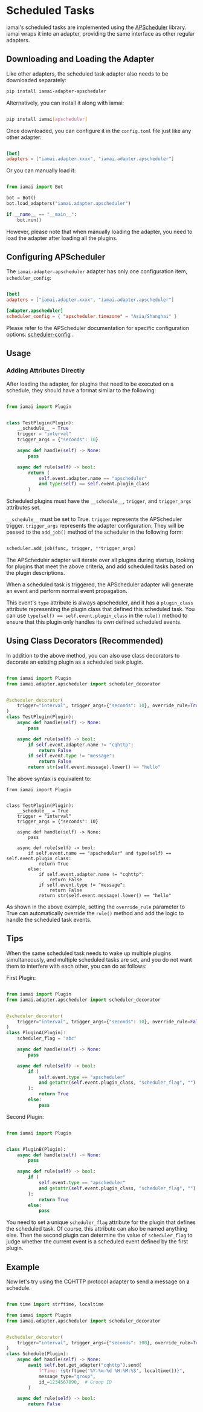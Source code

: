 # Scheduled Tasks

iamai's scheduled tasks are implemented using the [APScheduler](https://apscheduler.readthedocs.io/) library. iamai wraps it into an adapter, providing the same interface as other regular adapters.

## Downloading and Loading the Adapter 

Like other adapters, the scheduled task adapter also needs to be downloaded separately:

```sh
pip install iamai-adapter-apscheduler
```

Alternatively, you can install it along with iamai:

```sh 

pip install iamai[apscheduler]

```

Once downloaded, you can configure it in the `config.toml` file just like any other adapter:


```toml

[bot]
adapters = ["iamai.adapter.xxxx", "iamai.adapter.apscheduler"]

```

Or you can manually load it:

```python

from iamai import Bot

bot = Bot()
bot.load_adapters("iamai.adapter.apscheduler")

if __name__ == "__main__":
    bot.run()

```

However, please note that when manually loading the adapter, you need to load the adapter after loading all the plugins.

## Configuring APScheduler

The `iamai-adapter-apscheduler` adapter has only one configuration item, `scheduler_config`:

```toml

[bot]
adapters = ["iamai.adapter.xxxx", "iamai.adapter.apscheduler"]

[adapter.apscheduler]
scheduler_config = { "apscheduler.timezone" = "Asia/Shanghai" }

```

Please refer to the APScheduler documentation for specific configuration options: [scheduler-config](https://apscheduler.readthedocs.io/en/latest/userguide.html#scheduler-config) . 

## Usage 

### Adding Attributes Directly

After loading the adapter, for plugins that need to be executed on a schedule, they should have a format similar to the following:

```python

from iamai import Plugin


class TestPlugin(Plugin):
    __schedule__ = True
    trigger = "interval"
    trigger_args = {"seconds": 10}

    async def handle(self) -> None:
        pass

    async def rule(self) -> bool:
        return (
            self.event.adapter.name == "apscheduler"
            and type(self) == self.event.plugin_class
        )

```

Scheduled plugins must have the `__schedule__`, `trigger`, and `trigger_args` attributes set.

`__schedule__` must be set to True.
`trigger` represents the APScheduler trigger.
`trigger_args` represents the adapter configuration. They will be passed to the `add_job()` method of the scheduler in the following form:

```python

scheduler.add_job(func, trigger, **trigger_args)

```

The APScheduler adapter will iterate over all plugins during startup, looking for plugins that meet the above criteria, and add scheduled tasks based on the plugin descriptions.

When a scheduled task is triggered, the APScheduler adapter will generate an event and perform normal event propagation.

This event's `type` attribute is always apscheduler, and it has a `plugin_class` attribute representing the plugin class that defined this scheduled task. You can use `type(self) == self.event.plugin_class` in the `rule()` method to ensure that this plugin only handles its own defined scheduled events.


##  Using Class Decorators (Recommended)


In addition to the above method, you can also use class decorators to decorate an existing plugin as a scheduled task plugin.

```python

from iamai import Plugin
from iamai.adapter.apscheduler import scheduler_decorator


@scheduler_decorator(
    trigger="interval", trigger_args={"seconds": 10}, override_rule=True
)
class TestPlugin(Plugin):
    async def handle(self) -> None:
        pass

    async def rule(self) -> bool:
        if self.event.adapter.name != "cqhttp":
            return False
        if self.event.type != "message":
            return False
        return str(self.event.message).lower() == "hello"

```

The above syntax is equivalent to:

```
from iamai import Plugin


class TestPlugin(Plugin):
    __schedule__ = True
    trigger = "interval"
    trigger_args = {"seconds": 10}

    async def handle(self) -> None:
        pass

    async def rule(self) -> bool:
        if self.event.name == "apscheduler" and type(self) == self.event.plugin_class:
            return True
        else:
            if self.event.adapter.name != "cqhttp":
                return False
            if self.event.type != "message":
                return False
            return str(self.event.message).lower() == "hello"

```

As shown in the above example, setting the `override_rule` parameter to True can automatically override the `rule()` method and add the logic to handle the scheduled task events.

## Tips 

When the same scheduled task needs to wake up multiple plugins simultaneously, and multiple scheduled tasks are set, and you do not want them to interfere with each other, you can do as follows:

First Plugin:

```python

from iamai import Plugin
from iamai.adapter.apscheduler import scheduler_decorator


@scheduler_decorator(
    trigger="interval", trigger_args={"seconds": 10}, override_rule=False
)
class PluginA(Plugin):
    scheduler_flag = "abc"

    async def handle(self) -> None:
        pass

    async def rule(self) -> bool:
        if (
            self.event.type == "apscheduler"
            and getattr(self.event.plugin_class, "scheduler_flag", "") == "abc"
        ):
            return True
        else:
            pass

```

Second Plugin: 

```python

from iamai import Plugin


class PluginB(Plugin):
    async def handle(self) -> None:
        pass

    async def rule(self) -> bool:
        if (
            self.event.type == "apscheduler"
            and getattr(self.event.plugin_class, "scheduler_flag", "") == "abc"
        ):
            return True
        else:
            pass

```
You need to set a unique `scheduler_flag` attribute for the plugin that defines the scheduled task. Of course, this attribute can also be named anything else. Then the second plugin can determine the value of `scheduler_flag` to judge whether the current event is a scheduled event defined by the first plugin.


## Example 

Now let's try using the CQHTTP protocol adapter to send a message on a schedule.

```python

from time import strftime, localtime

from iamai import Plugin
from iamai.adapter.apscheduler import scheduler_decorator


@scheduler_decorator(
    trigger="interval", trigger_args={"seconds": 100}, override_rule=True
)
class Schedule(Plugin):
    async def handle(self) -> None:
        await self.bot.get_adapter("cqhttp").send(
            f"Time: {strftime('%Y-%m-%d %H:%M:%S', localtime())}",
            message_type="group",
            id_=1234567890,  # Group ID
        )

    async def rule(self) -> bool:
        return False


```
